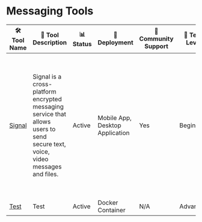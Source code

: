 # Messaging Tools
| 🛠️ Tool Name | 📝 Tool Description| 📊 Status | 🚀 Deployment | 🤝 Community Support | 🧠 Tech Level | ✨ Key Core Features of the Tool | 💻 OS | 📴 Offline | 📱 Mobile | 🌐 Languages | 🔐 Security/Privacy Features | 🔧 Maintenance/Sustainability | 📥 Data Collection | 🧾 License | 💰 Cost | 📚 Docs | ⭐ Rating |
|--------------|---------------------|------------|---------------|-----------------------|---------------|-------------------------|--------|--------|------------|------------|---------------|------------------------------|--------------------------------|--------------------|------------|----------|----------|
| [Signal](https://signal.org/) | Signal is a cross-platform encrypted messaging service that allows users to send secure text, voice, video messages and files. | Active | Mobile App, Desktop Application | Yes | Beginner | End-to-end Encryption, Self-destructing Messages, Voice/Video Calls, Group Chats, File Sharing, Desktop Support, Message Reactions, Voice Messages, Disappearing Messages, Screen Security | iOS, Android, Windows, macOS, Linux | Partial | Yes | Multiple languages including English, Chinese, Japanese, Korean | End-to-end Encryption, Forward Secrecy, Sealed Sender, No Data Collection, Local Message Storage, Screen Security, Registration Lock, Safety Numbers | Regular updates, funded by Signal Foundation, strong development team | Minimal - Only phone number required | AGPL-3.0 | Free | [Details](../categories/messaging/signal.md) | ⭐⭐⭐⭐⯪ (4.80) |
| [Test](#) | Test | Active | Docker Container | N/A | Advanced | N/A | N/A | N/A | N/A | N/A | N/A | N/A | N/A | N/A | N/A | [Details](../categories/messaging/test.md) | N/A |
